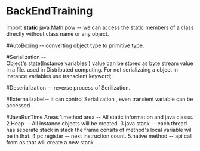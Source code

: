 # BackEndTraining

import **static** java.Math.pow --
we can access the static members of a class directly without class name or any object.

#AutoBoxing --
converting object type to primitive type.

#Serialization --  
Object's state(Instance variables ) value can be stored as byte stream value in a file. used in Distributed computing.
For not serializaing a object in instance variables use transcient keyword;

#Deserialization --
reverse process of Serilization.
 
#Externalizabel--
it can control Serialization , even transient variable can be accessed

#JavaRunTime Areas
1.method area -- All static information and java classs.
2.Heap -- All instance objects will be created.
3.java stack -- each thread has seperate stack in stack the frame consits of  method's local variable wil be in that.
4.pc register --  next instruction count.
5.native method -- api call from os that will create a new stack .
